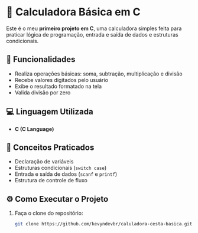 # 🧮 Calculadora Básica em C

Este é o meu **primeiro projeto em C**, uma calculadora simples feita para praticar lógica de programação, entrada e saída de dados e estruturas condicionais.

## 🚀 Funcionalidades
- Realiza operações básicas: soma, subtração, multiplicação e divisão  
- Recebe valores digitados pelo usuário  
- Exibe o resultado formatado na tela  
- Valida divisão por zero  

## 💻 Linguagem Utilizada
- **C (C Language)**

## 🧠 Conceitos Praticados
- Declaração de variáveis  
- Estruturas condicionais (`switch case`)  
- Entrada e saída de dados (`scanf` e `printf`)  
- Estrutura de controle de fluxo  

## ⚙️ Como Executar o Projeto
1. Faça o clone do repositório:
   ```bash
   git clone https://github.com/kevyndevbr/caluladora-cesta-basica.git
